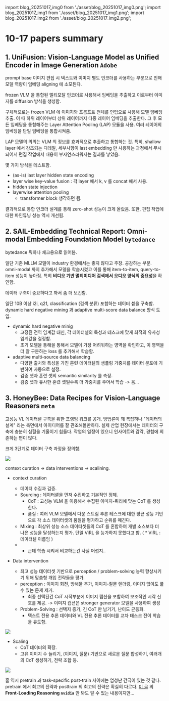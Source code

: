 
import blog_20251017_img0 from './asset/blog_20251017_img0.png';
import blog_20251017_img1 from './asset/blog_20251017_img1.png';
import blog_20251017_img2 from './asset/blog_20251017_img2.png';

# 10-17 papers summary

## 1. UniFusion: Vision-Language Model as Unified Encoder in Image Generation `Adobe`

prompt base 이미지 편집 시 텍스트와 이미지 별도 인코더를 사용하는 부분으로 인해 모델 역량이 임베딩 aligning 에 소모된다. 

frozen VLM 을 통합된 멀티모달 인코더로 사용해서 임베딩을 추출하고 이로부터 이미지를 diffusion 방식을 생성함. 

구체적으로는 frozen VLM 에 이미지와 프롬프트 전체를 인입으로 사용해 모델 임베딩 추출. 이 때 하위 레이어부터 상위 레이어까지 다중 레이어 임베딩을 추출한다. 그 후 모든 임베딩을 통합해주는 Layer Attention Pooling (LAP) 모듈을 사용. 여러 레이어의 임베딩을 단일 임베딩을 통합시켜줌.

LAP 모델의 의의는 VLM 의 정보를 효과적으로 추출하고 통합하는 것. 특히, shallow layer 에서 강조되는 디테일, 세부사항이 last embedding 만 사용하는 과정에서 무시되어서 편집 작업에서 내용이 부자연스러워지는 결과를 낳았음. 

몇 가지 방식을 테스트함.

- (as-is) last layer hidden state encoding
- layer wise key-value fusion : 각 layer 에서 k, v 를 concat 해서 사용. 
- hidden state injection
- layerwise attention pooling 
  - transformer block 생각하면 됨.

결과적으로 통합 인코더 설계를 통해 zero-shot 성능이 크게 올랐음. 또한, 편집 작업에 대한 파인튜닝 성능 역시 개선됨.

## 2. SAIL-Embedding Technical Report: Omni-modal Embedding Foundation Model `bytedance` 

bytedance 뭐하나 체크용으로 읽어봄.

일단 기존 MLLM 모델이 industry 환경에서는 좋지 않다고 주장. 공감하는 부분. omni-modal 까지 추가해서 모델을 학습시켰고 이를 통해 item-to-item, query-to-item 성능이 높아짐. 특히 **비디오 기반 멀티미디어 검색에서 오디오 양식의 중요성**을 확인함.

데이터 구축이 중요하다고 봐서 좀 더 보긴함.

일단 10B 이상 i2i, q21, classification (검색 분류) 포함하는 데이터 셑을 구축함. dynamic hard negative mining 과 adaptive multi-score data balance 방식 도입. 

- dynamic hard negative minig
  - 고정된 전역 임계값 대신, 각 데이터셑의 특성과 테스크에 맞게 최적의 유사성 임계값을 결정함. 
  - 초기 모델을 통해을 통해서 모델이 가장 어려워하는 영역을 확인하고, 이 영역을 더 잘 구분하는 loss 를 추가해서 학습함.
- adaptive multi-source data balancing
  - 다양한 출처와 특성을 가진 훈련 데이터셑의 샘플링 가중치를 데이터 분포에 기반하여 자동으로 설정.
  - 검증 셋과 훈련 셋의 semantic similarity 를 측정.
  - 검증 셋과 유사한 훈련 셋일수록 더 가중치를 주어서 학습 -> 음...

## 3. HoneyBee: Data Recipes for Vision-Language Reasoners `meta`

고성능 VL 데이터셑 구축을 위한 프렝임 워크를 공개. 방법론이 꽤 복잡하나 "데이터의 설계" 라는 측면에서 아이디어를 잘 관조해볼만하다. 실제 산업 현장에서는 데이터의 구축에 충분히 심혈을 기울이기 힘들다. 작업의 일정이 있으니 인사이트와 감각, 경험에 의존하는 면이 많다.

크게 3단계로 데이터 구축 과정을 정의함.

<div style={{textAlign: 'center'}}>
 <img src={blog_20251017_img0} style={{width: 500}} />
</div>

context curation -> data interventions -> scalining.

- context curation
  - 데이터 수집과 검증.
  - Sourcing : 데이터셑을 먼저 수집하고 기본적인 정제.
    - CoT : 고성능 VLM 을 이용해서 수집된 이미지-쿼리에 맞는 CoT 를 생성한다.
    - 품질 : 여러 VLM 모델에서 다운 스트림 추론 테스크에 대한 평균 성능 기반으로 각 소스 데이터셋의 품질을 평가하고 순위를 매긴다.
  - Mixing : 최상위 성능 소스 데이터셋들의 CoT 를 혼합하여 개별 소스보다 더 나은 성능을 달성하는지 평가. 단일 ViRL 을 능가하지 못했다고 함. ( * ViRL : 데이터셑 이름임 )
  - * 근데 학습 시켜서 비교하는건 사실 어렵지..

- Data intervention
  - 최고 성능 데이터셋 기반으로 perception / problem-solving 능력 향상시키기 위해 맞춤형 개입 전략들을 평가.
  - perception : 이미지 회전, 방해물 추가, 이미지-질문 렌더링, 이미지 없이도 풀 수 있는 문제 제거.
    - 최종 선택된건 CoT 시작부분에 이미지 캡션을 포함하여 보조적인 시각 신호를 제공. -> 이미지 캡션은 stronger generator 모델을 사용하여 생성
  - Problem-Solving : 선택지 증가, 긴 CoT 만 남기기, 난이도 균등화.
    - 텍스트 전용 추론 데이터와 VL 전용 추론 데이터를 교차 태스크 전이 학습을 유도함.

<div style={{textAlign: 'center'}}>
 <img src={blog_20251017_img1} style={{width: 500}} />
</div>

- Scaling
  - CoT 데이터의 확장.
  - 고유 이미지 수 늘리기, (이미지, 질문) 기반으로 새로운 질문 합성하기, 여러개의 CoT 생성하기, 전략 조합 등.

<div style={{textAlign: 'center'}}>
 <img src={blog_20251017_img2} style={{width: 500}} />
</div>

흠 역시 pretrain 과 task-specific post-train 사이에는 엄청난 간극이 있는 것 같다. pretrain 에서 최고의 전략과 posttrain 의 최고의 전략은 확실히 다르다. [이 글](/docs/papers/y2025/oct/20251007.md) 의 **Front-Loading Reasoning `nvidia`** 만 봐도 알 수 있는 내용이지만...

